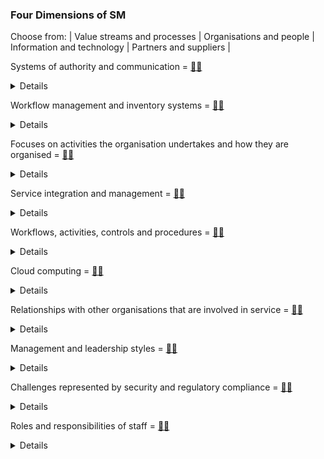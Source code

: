 ### Four Dimensions of SM

Choose from: | Value streams and processes | Organisations and people | Information and technology | Partners and suppliers |

Systems of authority and communication = [:man_shrugging:](/answers/OrganisationsAndPeople.md)
<details>
Systems of authority and communication = Organisations and People
</details>

Workflow management and inventory systems = [:woman_shrugging:](/answers/InformationAndTechnology.md)
<details>
Workflow management and inventory systems = Information and Technology
</details>

Focuses on activities the organisation undertakes and how they are organised = [:man_shrugging:](/answers/ValueStreamsAndProcesses.md)
<details>
Focuses on activities the organisation undertakes and how they are organised = Value Streams and Processes
</details>

Service integration and management = [:woman_shrugging:](/answers/PartnersAndSuppliers.md)
<details>
Service integration and management = Partners and Suppliers
</details>

Workflows, activities, controls and procedures = [:man_shrugging:](/answers/ValueStreamsAndProcesses.md)
<details>
Workflows, activities, controls and procedures = Value Streams and Processes
</details>

Cloud computing = [:woman_shrugging:](/answers/InformationAndTechnology.md)
<details>
Cloud computing = Information and Technology
</details>

Relationships with other organisations that are involved in service = [:man_shrugging:](/answers/PartnersAndSuppliers.md)
<details>
Relationships with other organisations that are involved in service = Partners and Suppliers
</details>

Management and leadership styles = [:woman_shrugging:](/answers/OrganisationsAndPeople.md)
<details>
Management and leadership styles = Organisations and People
</details>

Challenges represented by security and regulatory compliance = [:man_shrugging:](/answers/InformationAndTechnology.md)
<details>
Challenges represented by security and regulatory compliance = Information and Technology
</details>

Roles and responsibilities of staff = [:woman_shrugging:](/answers/OrganisationsAndPeople.md)
<details>
Roles and responsibilities of staff = Organisations and People
</details>
